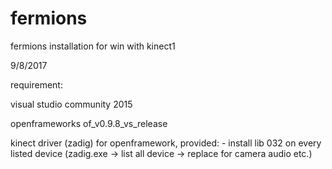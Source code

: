 # fermions

fermions installation for win with kinect1

9/8/2017


requirement:

visual studio community 2015

openframeworks of_v0.9.8_vs_release

kinect driver (zadig) for openframework, provided: 
    - install lib 032 on every listed device (zadig.exe -> list all device -> replace for camera audio etc.)
    




